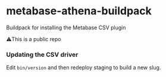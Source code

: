 # metabase-athena-buildpack
Buildpack for installing the Metabase CSV plugin

⚠️This is a public repo

### Updating the CSV driver
Edit `bin/version` and then redeploy staging to build a new slug.
